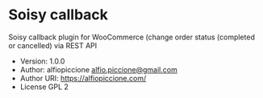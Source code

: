 # Soisy callback
Soisy callback plugin for WooCommerce (change order status (completed or cancelled) via REST API

* Version: 1.0.0
* Author: alfiopiccione <alfio.piccione@gmail.com>
* Author URI: https://alfiopiccione.com/
* License GPL 2